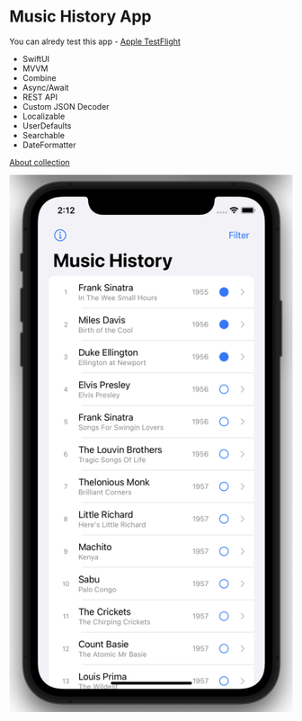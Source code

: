 # Music History App

You can alredy test this app - [Apple TestFlight](https://testflight.apple.com/join/9kRsZpQu)

* SwiftUI
* MVVM
* Combine
* Async/Await
* REST API
* Custom JSON Decoder
* Localizable
* UserDefaults
* Searchable
* DateFormatter

[About collection](https://en.wikipedia.org/wiki/1001_Albums_You_Must_Hear_Before_You_Die)

![preview](https://github.com/GromovHub/MusicHistory/blob/main/preview3.png)
